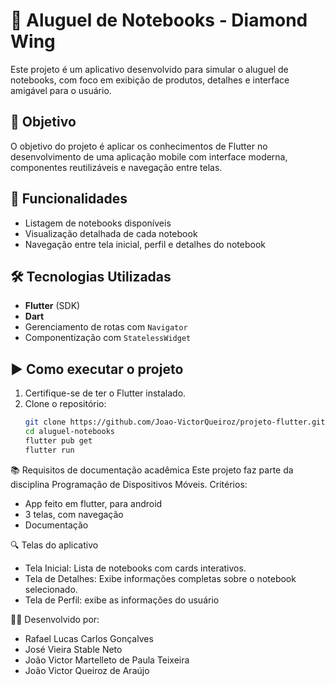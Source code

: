 # 📘 Aluguel de Notebooks - Diamond Wing

Este projeto é um aplicativo desenvolvido para simular o aluguel de notebooks, com foco em exibição de produtos, detalhes e interface amigável para o usuário.

## 📌 Objetivo

O objetivo do projeto é aplicar os conhecimentos de Flutter no desenvolvimento de uma aplicação mobile com interface moderna, componentes reutilizáveis e navegação entre telas.

## 📱 Funcionalidades

- Listagem de notebooks disponíveis
- Visualização detalhada de cada notebook
- Navegação entre tela inicial, perfil e detalhes do notebook

## 🛠️ Tecnologias Utilizadas

- **Flutter** (SDK)
- **Dart**
- Gerenciamento de rotas com `Navigator`
- Componentização com `StatelessWidget`

## ▶️ Como executar o projeto

1. Certifique-se de ter o Flutter instalado.
2. Clone o repositório:
   ```bash
   git clone https://github.com/Joao-VictorQueiroz/projeto-flutter.git
   cd aluguel-notebooks
   flutter pub get
   flutter run

📚 Requisitos de documentação acadêmica
Este projeto faz parte da disciplina Programação de Dispositivos Móveis. Critérios:
- App feito em flutter, para android
- 3 telas, com navegação
- Documentação

🔍 Telas do aplicativo
- Tela Inicial: Lista de notebooks com cards interativos.
- Tela de Detalhes: Exibe informações completas sobre o notebook selecionado.
- Tela de Perfil: exibe as informações do usuário

👨‍💻 Desenvolvido por:
- Rafael Lucas Carlos Gonçalves
- José Vieira Stable Neto
- João Victor Martelleto de Paula Teixeira
- João Victor Queiroz de Araújo
